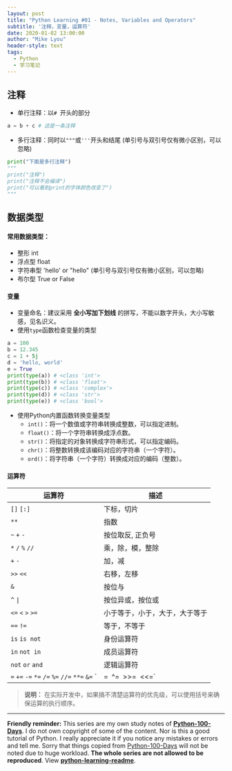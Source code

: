 ```yaml
---
layout: post
title: "Python Learning #01 - Notes, Variables and Operators"
subtitle: '注释，变量，运算符'
date: 2020-01-02 13:00:00
author: "Mike Lyou"
header-style: text
tags:
  - Python
  - 学习笔记
---
```


<!-- more -->

## 注释


- 单行注释：以`# `开头的部分

```python
a = b + c # 这是一条注释
```
- 多行注释：同时以`"""`或`'''`开头和结尾  (单引号与双引号仅有微小区别，可以忽略)

```python
print("下面是多行注释")
"""
print("注释")
print("注释不会编译")
print("可以看到print的字体颜色改变了")
"""
```


## 数据类型

#### 常用数据类型：

- 整形 int
- 浮点型 float
- 字符串型 'hello' or "hello"  (单引号与双引号仅有微小区别，可以忽略)
- 布尔型 True or False

#### 变量

- 变量命名：建议采用 **全小写加下划线** 的拼写，不能以数字开头，大小写敏感，见名识义。
- 使用`type`函数检查变量的类型
```python
a = 100
b = 12.345
c = 1 + 5j
d = 'hello, world'
e = True
print(type(a)) # <class 'int'>
print(type(b)) # <class 'float'>
print(type(c)) # <class 'complex'>
print(type(d)) # <class 'str'>
print(type(e)) # <class 'bool'>
```
- 使用Python内置函数转换变量类型
  - `int()`：将一个数值或字符串转换成整数，可以指定进制。
  - `float()`：将一个字符串转换成浮点数。
  - `str()`：将指定的对象转换成字符串形式，可以指定编码。
  - `chr()`：将整数转换成该编码对应的字符串（一个字符）。
  - `ord()`：将字符串（一个字符）转换成对应的编码（整数）。

#### 运算符

| 运算符                                                       | 描述                           |
| ------------------------------------------------------------ | ------------------------------ |
| `[]` `[:]`                                                   | 下标，切片                     |
| `**`                                                         | 指数                           |
| `~` `+` `-`                                                  | 按位取反, 正负号               |
| `*` `/` `%` `//`                                             | 乘，除，模，整除               |
| `+` `-`                                                      | 加，减                         |
| `>>` `<<`                                                    | 右移，左移                     |
| `&`                                                          | 按位与                         |
| `^` `\|`                                                      | 按位异或，按位或               |
| `<=` `<` `>` `>=`                                            | 小于等于，小于，大于，大于等于 |
| `==` `!=`                                                    | 等于，不等于                   |
| `is`  `is not`                                               | 身份运算符                     |
| `in` `not in`                                                | 成员运算符                     |
| `not` `or` `and`                                             | 逻辑运算符                     |
| `=` `+=` `-=` `*=` `/=` `%=` `//=` `**=` `&=` `|=` `^=` `>>=` `<<=` | （复合）赋值运算符             |

>**说明：** 在实际开发中，如果搞不清楚运算符的优先级，可以使用括号来确保运算的执行顺序。

-------------

**Friendly reminder:** This series are my own study notes of **[Python-100-Days](https://github.com/jackfrued/Python-100-Days)**. I do not own copyright of some of the content. Nor is this a good tutorial of Python. I really appreciate it if you notice any mistakes or errors and tell me. Sorry that things copied from [Python-100-Days](https://github.com/jackfrued/Python-100-Days) will not be noted due to huge workload. **The whole series are not allowed to be reproduced**. View **[python-learning-readme](https://mikelyou.com/2020/01/02/python-learning-00-readme/)**.
